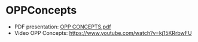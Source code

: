 # OPPConcepts

- PDF presentation: [OPP CONCEPTS.pdf](https://github.com/user-attachments/files/18353521/OPP.CONCEPTS.pdf)
- Video OPP Concepts: https://www.youtube.com/watch?v=kj15KRrbwFU 

